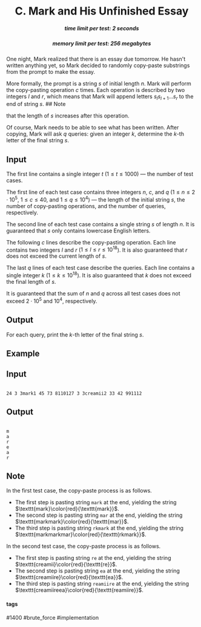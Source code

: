<h1 style='text-align: center;'> C. Mark and His Unfinished Essay</h1>

<h5 style='text-align: center;'>time limit per test: 2 seconds</h5>
<h5 style='text-align: center;'>memory limit per test: 256 megabytes</h5>

One night, Mark realized that there is an essay due tomorrow. He hasn't written anything yet, so Mark decided to randomly copy-paste substrings from the prompt to make the essay.

More formally, the prompt is a string $s$ of initial length $n$. Mark will perform the copy-pasting operation $c$ times. Each operation is described by two integers $l$ and $r$, which means that Mark will append letters $s_l s_{l+1} \ldots s_r$ to the end of string $s$. ## Note

 that the length of $s$ increases after this operation.

Of course, Mark needs to be able to see what has been written. After copying, Mark will ask $q$ queries: given an integer $k$, determine the $k$-th letter of the final string $s$.

## Input

The first line contains a single integer $t$ ($1\leq t\leq 1000$) — the number of test cases.

The first line of each test case contains three integers $n$, $c$, and $q$ ($1\leq n\leq 2\cdot 10^5$, $1\leq c\leq 40$, and $1\leq q\leq 10^4$) — the length of the initial string $s$, the number of copy-pasting operations, and the number of queries, respectively.

The second line of each test case contains a single string $s$ of length $n$. It is guaranteed that $s$ only contains lowercase English letters.

The following $c$ lines describe the copy-pasting operation. Each line contains two integers $l$ and $r$ ($1\leq l\leq r\leq 10^{18}$). It is also guaranteed that $r$ does not exceed the current length of $s$.

The last $q$ lines of each test case describe the queries. Each line contains a single integer $k$ ($1\leq k\leq 10^{18}$). It is also guaranteed that $k$ does not exceed the final length of $s$.

It is guaranteed that the sum of $n$ and $q$ across all test cases does not exceed $2\cdot 10^5$ and $10^4$, respectively.

## Output

For each query, print the $k$-th letter of the final string $s$.

## Example

## Input


```

24 3 3mark1 45 73 8110127 3 3creamii2 33 42 991112
```
## Output


```

m
a
r
e
a
r

```
## Note

In the first test case, the copy-paste process is as follows. 

* The first step is pasting string $\texttt{mark}$ at the end, yielding the string $\texttt{mark}\color{red}{\texttt{mark}}$.
* The second step is pasting string $\texttt{mar}$ at the end, yielding the string $\texttt{markmark}\color{red}{\texttt{mar}}$.
* The third step is pasting string $\texttt{rkmark}$ at the end, yielding the string $\texttt{markmarkmar}\color{red}{\texttt{rkmark}}$.

In the second test case, the copy-paste process is as follows. 

* The first step is pasting string $\texttt{re}$ at the end, yielding the string $\texttt{creamii}\color{red}{\texttt{re}}$.
* The second step is pasting string $\texttt{ea}$ at the end, yielding the string $\texttt{creamiire}\color{red}{\texttt{ea}}$.
* The third step is pasting string $\texttt{reamiire}$ at the end, yielding the string $\texttt{creamiireea}\color{red}{\texttt{reamiire}}$.


#### tags 

#1400 #brute_force #implementation 